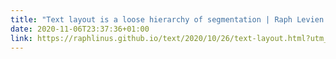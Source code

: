 ```yaml
---
title: "Text layout is a loose hierarchy of segmentation | Raph Levien’s blog"
date: 2020-11-06T23:37:36+01:00
link: https://raphlinus.github.io/text/2020/10/26/text-layout.html?utm_source=hackernewsletter&utm_medium=email&utm_term=learn
---
```

